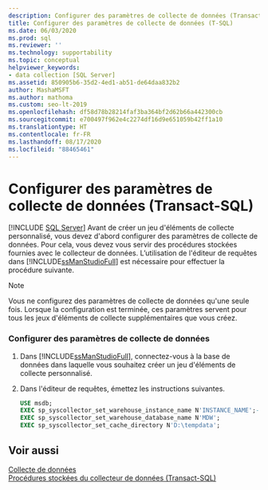 ```yaml
---
description: Configurer des paramètres de collecte de données (Transact-SQL)
title: Configurer des paramètres de collecte de données (T-SQL)
ms.date: 06/03/2020
ms.prod: sql
ms.reviewer: ''
ms.technology: supportability
ms.topic: conceptual
helpviewer_keywords:
- data collection [SQL Server]
ms.assetid: 850905b6-35d2-4ed1-ab51-de64daa832b2
author: MashaMSFT
ms.author: mathoma
ms.custom: seo-lt-2019
ms.openlocfilehash: df58d78b28214faf3ba364bf2d62b66a442300cb
ms.sourcegitcommit: e700497f962e4c2274df16d9e651059b42ff1a10
ms.translationtype: HT
ms.contentlocale: fr-FR
ms.lasthandoff: 08/17/2020
ms.locfileid: "88465461"
---
```

# <a name="configure-data-collection-parameters-transact-sql"></a>Configurer des paramètres de collecte de données (Transact-SQL)
 [!INCLUDE [SQL Server](../../includes/applies-to-version/sqlserver.md)]
  Avant de créer un jeu d'éléments de collecte personnalisé, vous devez d'abord configurer des paramètres de collecte de données. Pour cela, vous devez vous servir des procédures stockées fournies avec le collecteur de données. L’utilisation de l'éditeur de requêtes dans [!INCLUDE[ssManStudioFull](../../includes/ssmanstudiofull-md.md)] est nécessaire pour effectuer la procédure suivante.  
  
> [!NOTE]  
>  Vous ne configurez des paramètres de collecte de données qu'une seule fois. Lorsque la configuration est terminée, ces paramètres servent pour tous les jeux d'éléments de collecte supplémentaires que vous créez.  
  
### <a name="configure-data-collection-parameters"></a>Configurer des paramètres de collecte de données  
  
1.  Dans [!INCLUDE[ssManStudioFull](../../includes/ssmanstudiofull-md.md)], connectez-vous à la base de données dans laquelle vous souhaitez créer un jeu d'éléments de collecte personnalisé.  
  
2.  Dans l'éditeur de requêtes, émettez les instructions suivantes.  

    ```sql  
    USE msdb;  
    EXEC sp_syscollector_set_warehouse_instance_name N'INSTANCE_NAME';-- where instance name is the name of the SQL Server instance  
    EXEC sp_syscollector_set_warehouse_database_name N'MDW';  
    EXEC sp_syscollector_set_cache_directory N'D:\tempdata';  
    ```  
  
## <a name="see-also"></a>Voir aussi  
 [Collecte de données](../../relational-databases/data-collection/data-collection.md)   
 [Procédures stockées du collecteur de données &#40;Transact-SQL&#41;](../../relational-databases/system-stored-procedures/data-collector-stored-procedures-transact-sql.md)  
  
  
